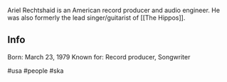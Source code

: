 Ariel Rechtshaid is an American record producer and audio engineer. He was also formerly the lead singer/guitarist of [[The Hippos]].
## Info
Born: March 23, 1979
Known for: Record producer, Songwriter

#usa #people #ska 